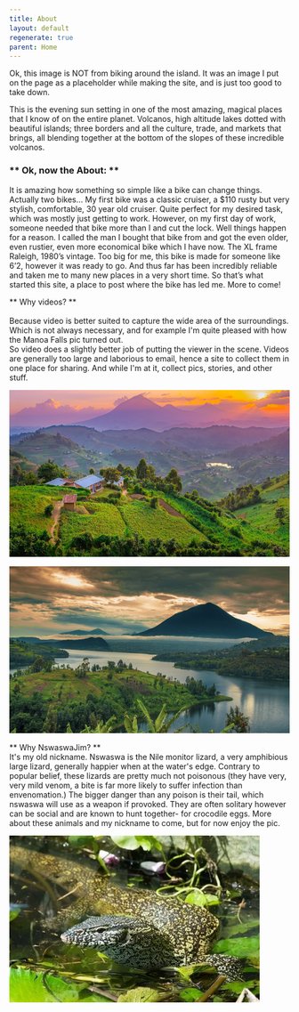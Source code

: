 ```yaml
---
title: About
layout: default
regenerate: true
parent: Home
---
```



<p>Ok, this image is NOT from biking around the island.  It was an image I put on the page as a placeholder while making the site, and is just too good to take down.</p>

<p>This is the evening sun setting in one of the most amazing, magical places that I know of on the entire planet.  Volcanos, high altitude lakes dotted with beautiful islands; three borders and all the culture, trade, and markets that brings, all blending together at the bottom of the slopes of these incredible volcanos.</p>

<h3>** Ok, now the About: **</h3>
<p>It is amazing how something so simple like a bike can change things.  Actually two bikes…
My first bike was a classic cruiser, a $110 rusty but very stylish, comfortable, 30 year old cruiser.  Quite perfect for my desired task, which was mostly just getting to work.  However, on my first day of work, someone needed that bike more than I and cut the lock.  Well things happen for a reason.  I called the man I bought that bike from and got the even older, even rustier, even more economical bike which I have now.  The XL frame Raleigh, 1980’s vintage.  Too big for me, this bike is made for someone like 6’2, however it was ready to go.  And thus far has been incredibly reliable and taken me to many new places in a very short time.  So that’s what started this site, a place to post where the bike has led me.  More to come!</p>


** Why videos? ** <br>  
Because video is better suited to capture the wide area of the surroundings.  Which is not always necessary, and for example I'm quite pleased with how the Manoa Falls pic turned out.<br>
So video does a slightly better job of putting the viewer in the scene.  Videos are generally too large and laborious to email, hence a site to collect them in one place for sharing.  And while I'm at it, collect pics, stories, and other stuff.  

<p><img src="../images/muhabura.jpg" height="300" title="Muhabura, the guide" /><br /></p>

<p><img src="../images/muhabura1.jpg" height="300" title="Muhabura, the guide" /><br /></p>

** Why NswaswaJim? **  <br>
It's my old nickname.  Nswaswa is the Nile monitor lizard, a very amphibious large lizard, generally happier when at the water's edge.  Contrary to popular belief, these lizards are pretty much not poisonous (they have very, very mild venom, a bite is far more likely to suffer infection than envenomation.)  The bigger danger than any poison is their tail, which nswaswa will use as a weapon if provoked.  They are often solitary however can be social and are known to hunt together- for crocodile eggs.  More about these animals and my nickname to come, but for now enjoy the pic.

<p><img src="../images/nswaswa1.webp" height="300" title="Nswaswa, Nile Monitor Lizard" /><br /></p>
